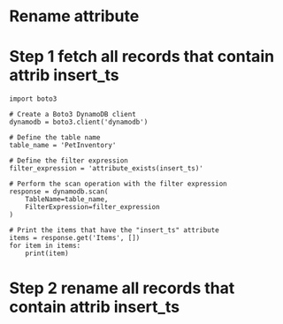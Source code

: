 # Rename attribute

# Step 1 fetch all records that contain attrib insert_ts

```
import boto3

# Create a Boto3 DynamoDB client
dynamodb = boto3.client('dynamodb')

# Define the table name
table_name = 'PetInventory'

# Define the filter expression
filter_expression = 'attribute_exists(insert_ts)'

# Perform the scan operation with the filter expression
response = dynamodb.scan(
    TableName=table_name,
    FilterExpression=filter_expression
)

# Print the items that have the "insert_ts" attribute
items = response.get('Items', [])
for item in items:
    print(item)
```

# Step 2 rename all records that contain attrib insert_ts
